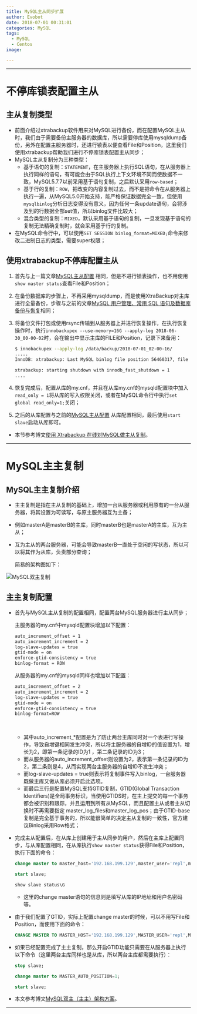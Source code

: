 ```yaml
---
title: MySQL主从同步扩展
author: Evobot
date: 2018-07-01 00:31:01
categories: MySQL
tags:
  - MySQL
  - Centos
image:

---
```




<!--more-->

---

# 不停库锁表配置主从

## 主从复制类型

- 前面介绍过xtrabackup软件用来对MySQL进行备份，而在配置MySQL主从时，我们由于需要备份主服务器的数据库，所以需要停库使用mysqldump备份，另外在配置主服务器时，还进行锁表以便查看File和Position，这里我们使用xtrabackup帮助我们进行不停库锁表配置主从同步；
- MySQL主从复制分为三种类型：
  - 基于语句的复制：`STATEMENT`，在主服务器上执行SQL语句，在从服务器上执行同样的语句，有可能会由于SQL执行上下文环境不同而使数据不一致，MySQL5.7.7以前采用基于语句复制，之后默认采用`row-based`；
  - 基于行的复制：`ROW`，把改变的内容复制过去，而不是把命令在从服务器上执行一遍，从MySQL5.0开始支持，能严格保证数据完全一致，但使用`mysqlbinlog`分析日志变得没有意义，因为任何一条update语句，会将涉及到的行数据全部set值，所以binlog文件比较大；
  - 混合类型的复制：`MIXED`，默认采用基于语句的复制，一旦发现基于语句的复制无法精确复制时，就会采用基于行的复制。
- 在MySQL命令行中，可以使用`SET SESSION binlog_format=MIXED;`命令来修改二进制日志的类型，需要super权限；

## 使用xtrabackup不停库配置主从

1. 首先与上一篇文章[MySQL主从配置](https://www.evobot.cn/post/f1a9d93b.html) 相同，但是不进行锁表操作，也不用使用`show master status`查看File和Position；

2. 在备份数据库的步骤上，不再采用mysqldump，而是使用XtraBackup对主库进行全量备份，步骤与之前的文章[MySQL 用户管理、常用 SQL 语句及数据库备份与恢复](https://www.evobot.cn/post/c54c87e0.html)相同；

3. 将备份文件打包或使用rsync传输到从服务器上并进行恢复操作，在执行恢复操作时，执行`innobackupex --use-memory=16G --apply-log 2018-06-30_00-00-02`时，会在输出中显示主库的FILE和Position，记录下来备用：

   ```bash
   $ innobackupex --apply-log /data/backup/2018-07-01_02-00-16/
   .....
   InnoDB: xtrabackup: Last MySQL binlog file position 56460317, file name evobotlinux1.000002

   xtrabackup: starting shutdown with innodb_fast_shutdown = 1
   ....
   ```

4. 恢复完成后，配置从库的my.cnf，并且在从库my.cnf的mysqld配置块中加入`read_only = 1`将从库的写入权限关闭，或者在MySQL命令行中执行`set global read_only=1;`关闭；

5. 之后的从库配置与之前的[MySQL主从配置](https://www.evobot.cn/post/f1a9d93b.html) 从库配置相同，最后使用`start slave`启动从库即可。


- 本节参考博文[使用 Xtrabackup 在线对MySQL做主从复制](http://seanlook.com/2015/12/14/mysql-replicas/)。

---

# MySQL主主复制

## MySQL主主复制介绍

- 主主复制是指在主从复制的基础上，增加一台从服务器或利用原有的一台从服务器，将其设置为可读写，与原主服务器互为主备；
- 例如masterA是masterB的主库，同时masterB也是masterA的主库，互为主从；
- 互为主从的两台服务器，可能会导致masterB一直处于空闲的写状态，所以可以将其作为从库，负责部分查询；

   简易的架构图如下：

![MySQL双主复制](https://blogimage-1251925320.cos.ap-chengdu.myqcloud.com/mysql-master.jpg)

## 主主复制配置

- 首先与MySQL主从复制的配置相同，配置两台MySQL服务器进行主从同步；

  主服务器的my.cnf中mysqld配置块增加以下配置：

  ```bash
  auto_increment_offset = 1
  auto_increment_increment = 2
  log-slave-updates = true
  gtid-mode = on
  enforce-gtid-consistency = true
  binlog-format = ROW
  ```

  从服务器的my.cnf的mysqld同样也增加以下配置：

  ```bash
  auto_increment_offset = 2
  auto_increment_increment = 2
  log-slave-updates = true
  gtid-mode = on
  enforce-gtid-consistency = true
  binlog-format=ROW
  ```

  ​

  - 其中auto_increment_*配置是为了防止两台主库同时对一个表进行写操作，导致自增键相同发生冲突，所以将主服务器的自增ID的值设置为1，增长为2，即第一条记录的ID为1 ，第二条记录的ID为3；
  - 而从服务器的auto_increment_offset则设置为2，表示第一条记录的ID为2，第二条则是4，从而实现两台主服务器的自增ID不发生冲突；
  - 而log-slave-updates = true则表示将复制事件写入binlog，一台服务器既做主库又做从库必须开启此选项。
  - 而最后三行是配置MySQL支持GTID复制，GTID(Global Transaction Identifiers)是全局事务标识，当使用GTIDS时，在主上提交的每一个事务都会被识别和跟踪，并且运用到所有从MySQL，而且配置主从或者主从切换时不再需要指定 master_log_files和master_log_pos；由于GTID-base复制是完全基于事务的，所以能很简单的决定主从复制的一致性，官方建议Binlog采用Row格式；

- 完成主从配置后，在从库上创建用于主从同步的用户，然后在主库上配置同步，与从库配置相同，在从库执行`show master status`获得File和Position，执行下面的命令：

  ```sql
  change master to master_host='192.168.199.129',master_user='repl',master_password='password',master_log_file='evobotlinux2.000001',master_log_pos=613;

  start slave;

  show slave status\G
  ```

  - 这里的change master语句的信息则是填写从库的IP地址和用户名密码等。

- 由于我们配置了GTID，实际上配置change master的时候，可以不用写File和Position，而使用下面的命令：

  ```sql
  CHANGE MASTER TO MASTER_HOST='192.168.199.129',MASTER_USER='repl',MASTER_PASSWORD='password',MASTER_AUTO_POSITION=1;
  ```

- 如果已经配置完成了主主复制，那么开启GTID功能只需要在从服务器上执行以下命令（这里两台主库同样也是从库，所以两台主库都需要执行）：

  ```sql
  stop slave;

  change master to MASTER_AUTO_POSITION=1;

  start slave;
  ```

- 本文参考博文[MySQL双主（主主）架构方案](https://www.cnblogs.com/ygqygq2/p/6045279.html)。

---



